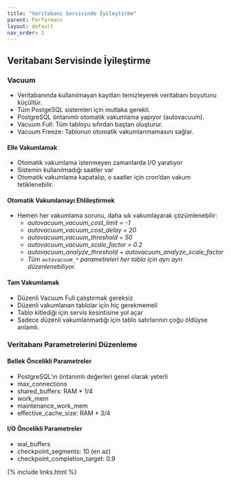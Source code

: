 ```yaml
---
title: "Veritabanı Servisinde İyileştirme"
parent: Performans
layout: default
nav_order: 1
---
```


## Veritabanı Servisinde İyileştirme

### Vacuum

- Veritabanında kullanılmayan kayıtları temizleyerek veritabanı boyutunu küçültür.
- Tüm PostgeSQL sistemleri için mutlaka gerekli.
- PostgreSQL öntanımlı otomatik vakumlama yapıyor (autovacuum).
- Vacuum Full: Tüm tabloyu sıfırdan baştan oluşturur.
- Vacuum Freeze: Tablonun otomatik vakumlanmamasını sağlar.

#### Elle Vakumlamak

- Otomatik vakumlama istenmeyen zamanlarda I/O yaratıyor
- Sistemin kullanılmadığı saatler var
- Otomatik vakumlama kapatalıp, o saatler için cron’dan vakum tetiklenebilir.

#### Otomatik Vakumlamayı Ehlileştirmek

- Hemen her vakumlama sorunu, daha sık vakumlayarak çözümlenebilir:
  - *autovacuum_vacuum_cost_limit = -1*
  - *autovacuum_vacuum_cost_delay = 20*
  - *autovacuum_vacuum_threshold = 50*
  - *autovacuum_vacuum_scale_factor = 0.2*
  - *autovacuum_analyze_threshold + autovacuum_analyze_scale_factor*
  - *Tüm `autovacuum_*` parametreleri her tablo için ayrı ayrı düzenlenebiliyor.*

#### Tam Vakumlamak

- Düzenli Vacuum Full çalıştırmak gereksiz
- Düzenli vakumlanan tablolar için hiç gerekmemeli
- Tablo kitlediği için servis kesintisine yol açar
- Sadece düzenli vakumlanmadığı için tablo satırlarının çoğu öldüyse anlamlı.

### Veritabanı Parametrelerini Düzenleme

#### Bellek Öncelikli Parametreler

- PostgreSQL’ın öntanımlı değerleri genel olarak yeterli
- max_connections
- shared_buffers: RAM * 1/4
- work_mem
- maintenance_work_mem
- effective_cache_size: RAM * 3/4

#### I/O Öncelikli Parametreler

- wal_buffers
- checkpoint_segments: 10 (en az)
- checkpoint_completion_target: 0.9

{% include links.html %}
